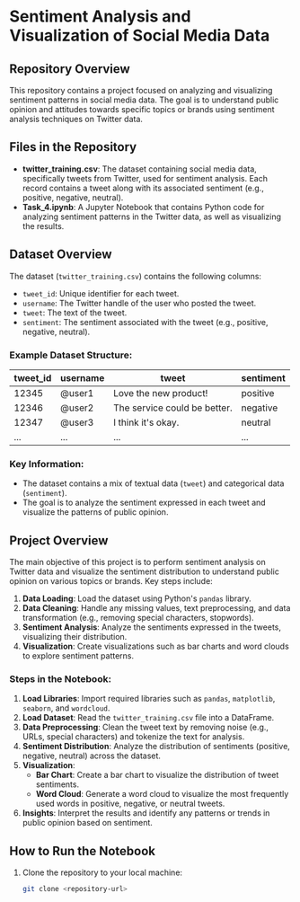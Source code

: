 # Sentiment Analysis and Visualization of Social Media Data

## Repository Overview
This repository contains a project focused on analyzing and visualizing sentiment patterns in social media data. The goal is to understand public opinion and attitudes towards specific topics or brands using sentiment analysis techniques on Twitter data.

## Files in the Repository
- **twitter_training.csv**: The dataset containing social media data, specifically tweets from Twitter, used for sentiment analysis. Each record contains a tweet along with its associated sentiment (e.g., positive, negative, neutral).
- **Task_4.ipynb**: A Jupyter Notebook that contains Python code for analyzing sentiment patterns in the Twitter data, as well as visualizing the results.

## Dataset Overview
The dataset (`twitter_training.csv`) contains the following columns:
- `tweet_id`: Unique identifier for each tweet.
- `username`: The Twitter handle of the user who posted the tweet.
- `tweet`: The text of the tweet.
- `sentiment`: The sentiment associated with the tweet (e.g., positive, negative, neutral).

### Example Dataset Structure:
| tweet_id | username     | tweet                             | sentiment |
|----------|--------------|------------------------------------|-----------|
| 12345    | @user1       | Love the new product!              | positive  |
| 12346    | @user2       | The service could be better.       | negative  |
| 12347    | @user3       | I think it's okay.                 | neutral   |
| ...      | ...          | ...                                | ...       |

### Key Information:
- The dataset contains a mix of textual data (`tweet`) and categorical data (`sentiment`).
- The goal is to analyze the sentiment expressed in each tweet and visualize the patterns of public opinion.

## Project Overview
The main objective of this project is to perform sentiment analysis on Twitter data and visualize the sentiment distribution to understand public opinion on various topics or brands. Key steps include:
1. **Data Loading**: Load the dataset using Python's `pandas` library.
2. **Data Cleaning**: Handle any missing values, text preprocessing, and data transformation (e.g., removing special characters, stopwords).
3. **Sentiment Analysis**: Analyze the sentiments expressed in the tweets, visualizing their distribution.
4. **Visualization**: Create visualizations such as bar charts and word clouds to explore sentiment patterns.

### Steps in the Notebook:
1. **Load Libraries**: Import required libraries such as `pandas`, `matplotlib`, `seaborn`, and `wordcloud`.
2. **Load Dataset**: Read the `twitter_training.csv` file into a DataFrame.
3. **Data Preprocessing**: Clean the tweet text by removing noise (e.g., URLs, special characters) and tokenize the text for analysis.
4. **Sentiment Distribution**: Analyze the distribution of sentiments (positive, negative, neutral) across the dataset.
5. **Visualization**:
   - **Bar Chart**: Create a bar chart to visualize the distribution of tweet sentiments.
   - **Word Cloud**: Generate a word cloud to visualize the most frequently used words in positive, negative, or neutral tweets.
6. **Insights**: Interpret the results and identify any patterns or trends in public opinion based on sentiment.

## How to Run the Notebook
1. Clone the repository to your local machine:
   ```bash
   git clone <repository-url>
